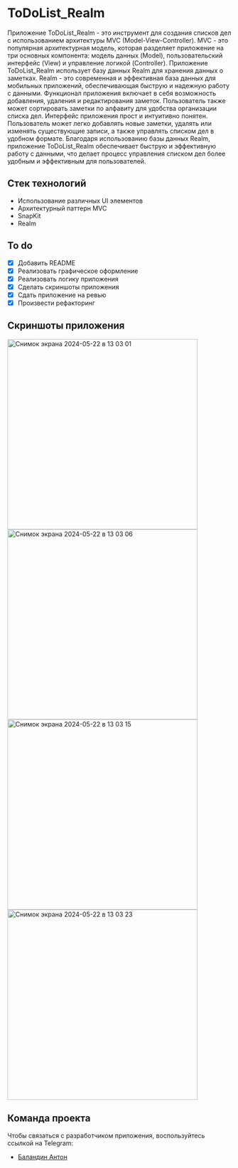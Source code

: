 # ToDoList_Realm
Приложение ToDoList_Realm - это инструмент для создания списков дел с использованием архитектуры MVC (Model-View-Controller). MVC - это популярная архитектурная модель, которая разделяет приложение на три основных компонента: модель данных (Model), пользовательский интерфейс (View) и управление логикой (Controller).
Приложение ToDoList_Realm использует базу данных Realm для хранения данных о заметках. Realm - это современная и эффективная база данных для мобильных приложений, обеспечивающая быструю и надежную работу с данными.
Функционал приложения включает в себя возможность добавления, удаления и редактирования заметок. Пользователь также может сортировать заметки по алфавиту для удобства организации списка дел.
Интерфейс приложения прост и интуитивно понятен. Пользователь может легко добавлять новые заметки, удалять или изменять существующие записи, а также управлять списком дел в удобном формате.
Благодаря использованию базы данных Realm, приложение ToDoList_Realm обеспечивает быструю и эффективную работу с данными, что делает процесс управления списком дел более удобным и эффективным для пользователей.

## Стек технологий
- Использование различных UI элементов
- Архитектурный паттерн MVC
- SnapKit
- Realm

## To do
- [x] Добавить README
- [x] Реализовать графическое оформление
- [x] Реализовать логику приложения
- [x] Сделать скриншоты приложения
- [x] Сдать приложение на ревью
- [x] Произвести рефакторинг

## Скриншоты приложения
<img width="428" alt="Снимок экрана 2024-05-22 в 13 03 01" src="https://github.com/balandzin/NotesApp/assets/113136992/237adaae-e4f9-4948-a0bb-97925e14f176">
<img width="428" alt="Снимок экрана 2024-05-22 в 13 03 06" src="https://github.com/balandzin/NotesApp/assets/113136992/bd243f04-57b0-4974-b6b8-1c24824efff7">
<img width="428" alt="Снимок экрана 2024-05-22 в 13 03 15" src="https://github.com/balandzin/NotesApp/assets/113136992/fd7b6b8d-99fa-403e-b23c-53fd2b3c345e">
<img width="428" alt="Снимок экрана 2024-05-22 в 13 03 23" src="https://github.com/balandzin/NotesApp/assets/113136992/842d2282-c17b-412d-9956-b0aa3f92c514">

## Команда проекта
Чтобы связаться с разработчиком приложения, воспользуйтесь ссылкой на Telegram:

- [Баландин Антон](https://t.me/+375336886070)
